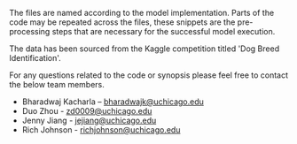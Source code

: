 The files are named according to the model implementation. Parts of the code may be repeated across the files, these snippets are the pre-processing steps that are necessary for the successful model execution. 

The data has been sourced from the Kaggle competition titled 'Dog Breed Identification'.

For any questions related to the code or synopsis please feel free to contact the below team members.

- Bharadwaj Kacharla – bharadwajk@uchicago.edu  
- Duo Zhou - zd0009@uchicago.edu  
- Jenny Jiang - jejiang@uchicago.edu   
- Rich Johnson - richjohnson@uchicago.edu   
